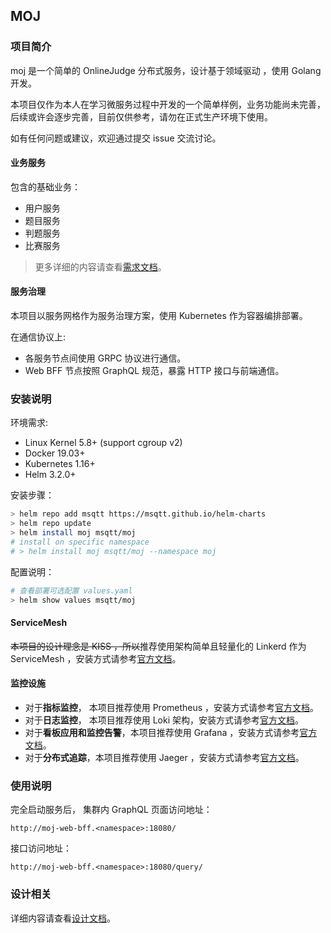 ## MOJ

### 项目简介

moj 是一个简单的 OnlineJudge 分布式服务，设计基于领域驱动 ，使用 Golang 开发。

本项目仅作为本人在学习微服务过程中开发的一个简单样例，业务功能尚未完善，后续或许会逐步完善，目前仅供参考，请勿在正式生产环境下使用。

如有任何问题或建议，欢迎通过提交 issue 交流讨论。

#### 业务服务

包含的基础业务：
* 用户服务
* 题目服务
* 判题服务
* 比赛服务

> 更多详细的内容请查看[需求文档](./docs/requirement.md)。

#### 服务治理

本项目以服务网格作为服务治理方案，使用 Kubernetes 作为容器编排部署。

在通信协议上:
* 各服务节点间使用 GRPC 协议进行通信。
* Web BFF 节点按照 GraphQL 规范，暴露 HTTP 接口与前端通信。



### 安装说明

环境需求:

* Linux Kernel 5.8+ (support cgroup v2)
* Docker 19.03+
* Kubernetes 1.16+
* Helm 3.2.0+

安装步骤：

```bash
> helm repo add msqtt https://msqtt.github.io/helm-charts
> helm repo update
> helm install moj msqtt/moj
# install on specific namespace
# > helm install moj msqtt/moj --namespace moj
```
配置说明：
```bash
# 查看部署可选配置 values.yaml
> helm show values msqtt/moj
```

#### ServiceMesh

~~本项目的设计理念是 KISS ，所以~~推荐使用架构简单且轻量化的 Linkerd 作为 ServiceMesh ，安装方式请参考[官方文档](https://linkerd.io/)。

#### 监控设施

* 对于**指标监控**，
本项目推荐使用 Prometheus ，安装方式请参考[官方文档](https://prometheus.io)。
* 对于**日志监控**，
本项目推荐使用 Loki 架构，安装方式请参考[官方文档](https://grafana.com/docs/loki/)。
* 对于**看板应用和监控告警**，本项目推荐使用 Grafana ，安装方式请参考[官方文档](https://grafana.com/grafana/)。
* 对于**分布式追踪**，本项目推荐使用 Jaeger ，安装方式请参考[官方文档](https://www.jaegertracing.io/)。

### 使用说明

完全启动服务后， 集群内 GraphQL 页面访问地址：

`http://moj-web-bff.<namespace>:18080/`

接口访问地址：

`http://moj-web-bff.<namespace>:18080/query/`

### 设计相关

详细内容请查看[设计文档](./docs/design.md)。

